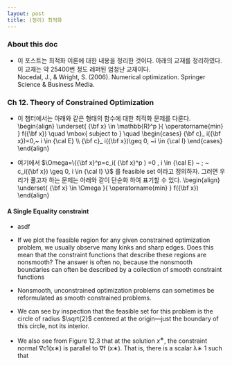 ```yaml
--- 
layout: post 
title: (정리) 최적화 
---
```


### About this doc

- 이 포스트는 최적화 이론에 대한 내용을 정리한 것이다. 아래의 교재를 정리하였다. 이 교재는 약 25400번 정도 레퍼된 엄청난 교재이다. <br/>
Nocedal, J., \& Wright, S. (2006). Numerical optimization. Springer Science & Business Media.

### Ch 12. Theory of Constrained Optimization

- 이 챕터에서는 아래와 같은 형태의 함수에 대한 최적화 문제를 다룬다.
\begin{align}
\underset{ {\bf x} \in \mathbb{R}^p }{ \operatorname{min} } f({\bf x}) \quad \mbox{ subject to } \quad
\begin{cases} {\bf c}_ i({\bf x})=0,~ i \in {\cal E} \\\\ 
{\bf c}_ i({\bf x})\geq 0, ~i \in {\cal I} 
\end{cases}
\end{align}

- 여기에서 $\Omega=\{{\bf x}^p=c_i( {\bf x}^p ) =0 , i \in {\cal E} ~ ; ~ c_i({\bf x}) \geq 0, i \in {\cal I} \}$ 를 feasible set 이라고 정의하자. 그러면 우리가 풀고자 하는 문제는 아래와 같이 단순화 하여 표기할 수 있다. 
\begin{align}
\underset{ {\bf x} \in \Omega }{ \operatorname{min} } f({\bf x}) 
\end{align}

#### A Single Equality constraint 

- asdf

- If we plot the feasible region for any given constrained optimization problem, we usually observe many kinks and sharp edges. Does this mean that the constraint functions that describe these regions are nonsmooth? The answer is often no, because the nonsmooth boundaries can often be described by a collection of smooth constraint functions

- Nonsmooth, unconstrained optimization problems can sometimes be reformulated as smooth constrained problems. 

- We can see by inspection that the feasible set for this problem is the circle of radius $\sqrt{2}$ centered at the origin—just the boundary of this circle, not its interior. 

- We also see from Figure 12.3 that at the solution $x^∗$, the constraint normal ∇c1(x∗) is parallel to ∇f (x∗). That is, there is a scalar λ∗ 1 such that

